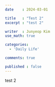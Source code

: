 ```yaml
---
date    : 2024-03-01

title   : "Test 2"
excerpt : "test 2"

writer  : Junyeop Kim
use_math: true

categories:
  - 'Daily Life'

comments: true

published : false
---
```


test 2
